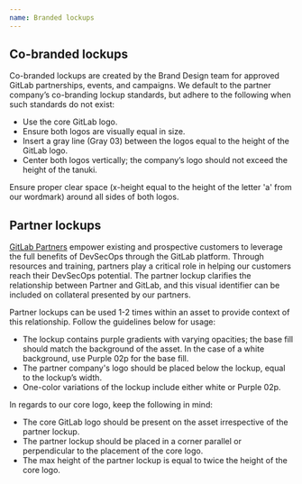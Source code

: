 ```yaml
---
name: Branded lockups
---
```


## Co-branded lockups

Co-branded lockups are created by the Brand Design team for approved GitLab partnerships, events, and campaigns. We default to the partner company’s co-branding lockup standards, but adhere to the following when such standards do not exist:

- Use the core GitLab logo.
- Ensure both logos are visually equal in size.
- Insert a gray line (Gray 03) between the logos equal to the height of the GitLab logo.
- Center both logos vertically; the company’s logo should not exceed the height of the tanuki.

Ensure proper clear space (x-height equal to the height of the letter 'a' from our wordmark) around all sides of both logos.

<figure-img label="Co-branding lockup with clear space equal to the width of the lowercase 'a' from the wordmark" src="/img/brand/co-branding.svg"></figure-img>

## Partner lockups

[GitLab Partners](https://handbook.gitlab.com/handbook/resellers/) empower existing and prospective customers to leverage the full benefits of DevSecOps through the GitLab platform. Through resources and training, partners play a critical role in helping our customers reach their DevSecOps potential. The partner lockup clarifies the relationship between Partner and GitLab, and this visual identifier can be included on collateral presented by our partners. 

Partner lockups can be used 1-2 times within an asset to provide context of this relationship. Follow the guidelines below for usage: 

- The lockup contains purple gradients with varying opacities; the base fill should match the background of the asset. In the case of a white background, use Purple 02p for the base fill.
- The partner company's logo should be placed below the lockup, equal to the lockup’s width. 
- One-color variations of the lockup include either white or Purple 02p. 

In regards to our core logo, keep the following in mind:

- The core GitLab logo should be present on the asset irrespective of the partner lockup.
- The partner lockup should be placed in a corner parallel or perpendicular to the placement of the core logo. 
- The max height of the partner lockup is equal to twice the height of the core logo. 
